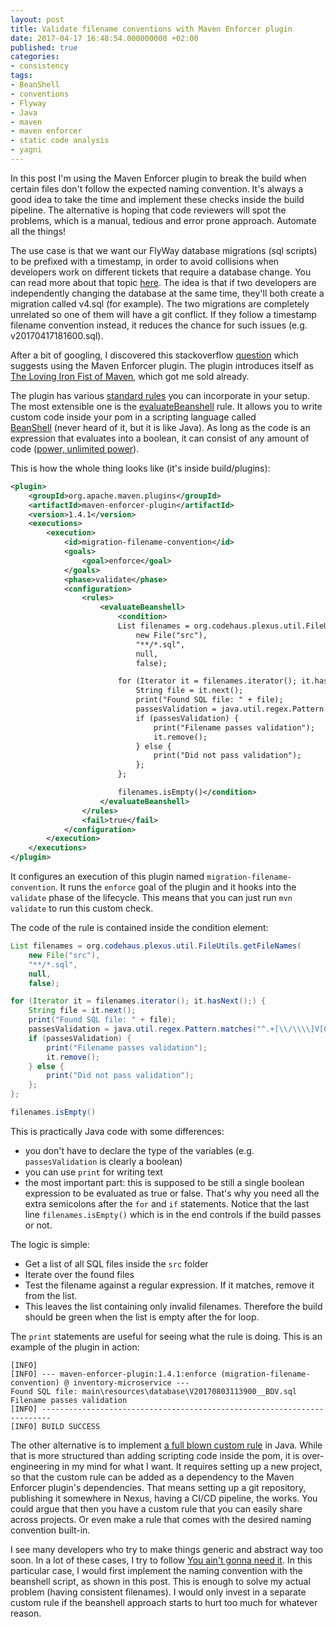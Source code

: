 ```yaml
---
layout: post
title: Validate filename conventions with Maven Enforcer plugin
date: 2017-04-17 16:48:54.000000000 +02:00
published: true
categories:
- consistency
tags:
- BeanShell
- conventions
- Flyway
- Java
- maven
- maven enforcer
- static code analysis
- yagni
---
```


In this post I'm using the Maven Enforcer plugin to break the build when certain files don't follow the expected naming convention. It's always a good idea to take the time and implement these checks inside the build pipeline. The alternative is hoping that code reviewers will spot the problems, which is a manual, tedious and error prone approach. Automate all the things!<!--more-->

The use case is that we want our FlyWay database migrations (sql scripts) to be prefixed with a timestamp, in order to avoid collisions when developers work on different tickets that require a database change. You can read more about that topic <a href="http://www.jeremyjarrell.com/using-flyway-db-with-distributed-version-control/" target="_blank">here</a>. The idea is that if two developers are independently changing the database at the same time, they'll both create a migration called v4.sql (for example). The two migrations are completely unrelated so one of them will have a git conflict. If they follow a timestamp filename convention instead, it reduces the chance for such issues (e.g. v20170417181600.sql).

After a bit of googling, I discovered this stackoverflow <a href="http://stackoverflow.com/questions/42341897/how-can-i-check-if-a-filename-in-my-maven-project-contains-certain-characters-a/" target="_blank">question</a> which suggests using the Maven Enforcer plugin. The plugin introduces itself as <a href="http://maven.apache.org/enforcer/maven-enforcer-plugin/" target="_blank">The Loving Iron Fist of Maven</a>, which got me sold already.

The plugin has various <a href="http://maven.apache.org/enforcer/enforcer-rules/index.html" target="_blank">standard rules</a> you can incorporate in your setup. The most extensible one is the <a href="http://maven.apache.org/enforcer/enforcer-rules/evaluateBeanshell.html" target="_blank">evaluateBeanshell</a> rule. It allows you to write custom code inside your pom in a scripting language called <a href="http://www.beanshell.org/" target="_blank">BeanShell</a> (never heard of it, but it is like Java). As long as the code is an expression that evaluates into a boolean, it can consist of any amount of code (<a href="https://www.youtube.com/watch?v=kNS4t5UCBfI">power, unlimited power</a>).

This is how the whole thing looks like (it's inside build/plugins):

```xml
<plugin>
    <groupId>org.apache.maven.plugins</groupId>
    <artifactId>maven-enforcer-plugin</artifactId>
    <version>1.4.1</version>
    <executions>
        <execution>
            <id>migration-filename-convention</id>
            <goals>
                <goal>enforce</goal>
            </goals>
            <phase>validate</phase>
            <configuration>
                <rules>
                    <evaluateBeanshell>
                        <condition>
                        List filenames = org.codehaus.plexus.util.FileUtils.getFileNames(
                            new File("src"),
                            "**/*.sql",
                            null,
                            false);

                        for (Iterator it = filenames.iterator(); it.hasNext();) {
                            String file = it.next();
                            print("Found SQL file: " + file);
                            passesValidation = java.util.regex.Pattern.matches("^.+[\\/\\\\]V[0-9]{4}([0-1][0-9])([0-3][0-9])[0-9]{6}__BDV.sql$", file);
                            if (passesValidation) {
                                print("Filename passes validation");
                                it.remove();
                            } else {
                                print("Did not pass validation");
                            };
                        };

                        filenames.isEmpty()</condition>
                    </evaluateBeanshell>
                </rules>
                <fail>true</fail>
            </configuration>
        </execution>
    </executions>
</plugin>
```

It configures an execution of this plugin named <code>migration-filename-convention</code>. It runs the <code>enforce</code> goal of the plugin and it hooks into the <code>validate</code> phase of the lifecycle. This means that you can just run <code>mvn validate</code> to run this custom check.

The code of the rule is contained inside the condition element:

```java
List filenames = org.codehaus.plexus.util.FileUtils.getFileNames(
	new File("src"),
	"**/*.sql",
	null,
	false);

for (Iterator it = filenames.iterator(); it.hasNext();) {
	String file = it.next();
	print("Found SQL file: " + file);
	passesValidation = java.util.regex.Pattern.matches("^.+[\\/\\\\]V[0-9]{4}([0-1][0-9])([0-3][0-9])[0-9]{6}__BDV.sql$", file);
	if (passesValidation) {
		print("Filename passes validation");
		it.remove();
	} else {
		print("Did not pass validation");
	};
};

filenames.isEmpty()
```

This is practically Java code with some differences:
<ul>
<li>you don't have to declare the type of the variables (e.g. <code>passesValidation</code> is clearly a boolean)</li>
<li>you can use <code>print</code> for writing text</li>
<li>the most important part: this is supposed to be still a single boolean expression to be evaluated as true or false. That's why you need all the extra semicolons after the <code>for</code> and <code>if</code> statements. Notice that the last line <code>filenames.isEmpty()</code> which is in the end controls if the build passes or not.</li>
</ul>

The logic is simple:
<ul>
<li>Get a list of all SQL files inside the <code>src</code> folder</li>
<li>Iterate over the found files</li>
<li>Test the filename against a regular expression. If it matches, remove it from the list.</li>
<li>This leaves the list containing only invalid filenames. Therefore the build should be green when the list is empty after the for loop.</li>
</ul>

The <code>print</code> statements are useful for seeing what the rule is doing. This is an example of the plugin in action:

```
[INFO]
[INFO] --- maven-enforcer-plugin:1.4.1:enforce (migration-filename-convention) @ inventory-microservice ---
Found SQL file: main\resources\database\V20170803113900__BDV.sql
Filename passes validation
[INFO] ------------------------------------------------------------------------
[INFO] BUILD SUCCESS
```

The other alternative is to implement <a href="http://maven.apache.org/enforcer/enforcer-api/writing-a-custom-rule.html" target="_blank">a full blown custom rule</a> in Java. While that is more structured than adding scripting code inside the pom, it is over-engineering in my mind for what I want. It requires setting up a new project, so that the custom rule can be added as a dependency to the Maven Enforcer plugin's dependencies. That means setting up a git repository, publishing it somewhere in Nexus, having a CI/CD pipeline, the works. You could argue that then you have a custom rule that you can easily share across projects. Or even make a rule that comes with the desired naming convention built-in.

I see many developers who try to make things generic and abstract way too soon. In a lot of these cases, I try to follow <a href="https://en.wikipedia.org/wiki/You_aren%27t_gonna_need_it" target="_blank">You ain't gonna need it</a>. In this particular case, I would first implement the naming convention with the beanshell script, as shown in this post. This is enough to solve my actual problem (having consistent filenames). I would only invest in a separate custom rule if the beanshell approach starts to hurt too much for whatever reason.
